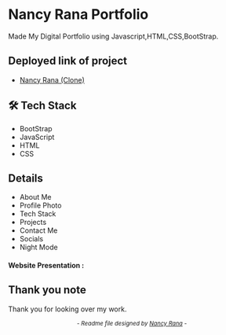 # Nancy Rana Portfolio
  Made My Digital Portfolio using Javascript,HTML,CSS,BootStrap.

## Deployed link of project
- <a href="https://Nancy8570.github.io/">Nancy Rana (Clone)</a>

## 🛠 Tech Stack

- BootStrap
- JavaScript
- HTML
- CSS

## Details

- About Me
- Profile Photo
- Tech Stack
- Projects
- Contact Me
- Socials 
- Night Mode


#### Website Presentation :




## Thank you note
Thank you for looking over my work.

_<p align="center"><sub>- Readme file designed by <a href="https://github.com/Nancy8570">Nancy Rana</a> -</sub></p>_

